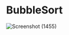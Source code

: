 # BubbleSort
![Screenshot (1455)](https://user-images.githubusercontent.com/47735998/151659667-f56472f5-18cf-4421-9ede-13ef26f32eae.png)
